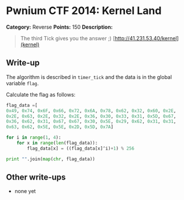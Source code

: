 # Pwnium CTF 2014: Kernel Land

**Category:** Reverse
**Points:** 150
**Description:**

> The third Tick gives you the answer ;) [http://41.231.53.40/kernel](kernel)

## Write-up

The algorithm is described in `timer_tick` and the data is in the global variable `flag`.

Calculate the flag as follows:

```python
flag_data =[
0x49, 0x74, 0x6F, 0x66, 0x72, 0x6A, 0x78, 0x62, 0x32, 0x60, 0x2E,
0x2E, 0x63, 0x2E, 0x32, 0x2E, 0x36, 0x30, 0x33, 0x31, 0x5D, 0x67,
0x36, 0x62, 0x31, 0x67, 0x67, 0x30, 0x5E, 0x29, 0x62, 0x31, 0x31,
0x63, 0x62, 0x5E, 0x5E, 0x2D, 0x5D, 0x7A]

for i in range(1, 4):
    for x in range(len(flag_data)):
        flag_data[x] = ((flag_data[x]^i)+1) % 256

print "".join(map(chr, flag_data))
```

## Other write-ups

* none yet
